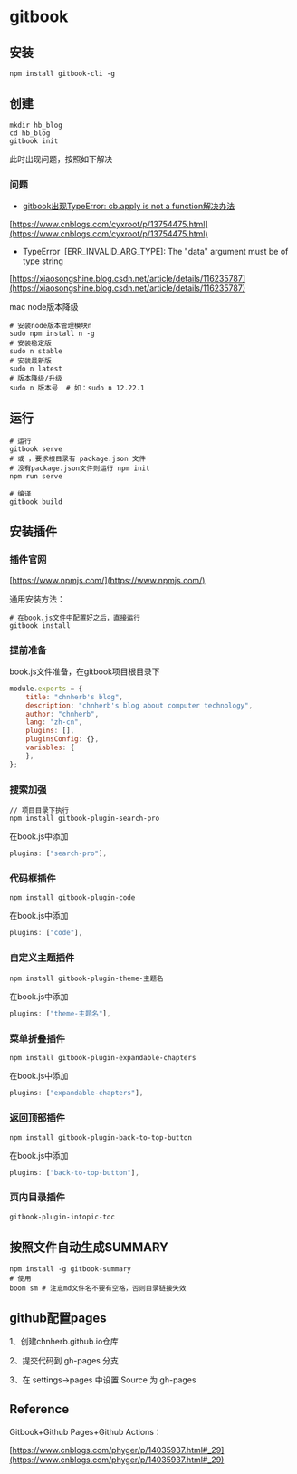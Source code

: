 
# gitbook

## 安装

```shell
npm install gitbook-cli -g
```

## 创建

```shell
mkdir hb_blog
cd hb_blog
gitbook init 
```
此时出现问题，按照如下解决
### 问题

* [gitbook出现TypeError: cb.apply is not a function解决办法](https://www.cnblogs.com/cyxroot/p/13754475.html)

[https://www.cnblogs.com/cyxroot/p/13754475.html](https://www.cnblogs.com/cyxroot/p/13754475.html)

* TypeError  [ERR_INVALID_ARG_TYPE]: The "data" argument must be of type string

[https://xiaosongshine.blog.csdn.net/article/details/116235787](https://xiaosongshine.blog.csdn.net/article/details/116235787)

mac node版本降级

```shell
# 安装node版本管理模块n
sudo npm install n -g
# 安装稳定版
sudo n stable
# 安装最新版
sudo n latest
# 版本降级/升级
sudo n 版本号  # 如：sudo n 12.22.1
```

## 运行

```shell
# 运行
gitbook serve  
# 或 ，要求根目录有 package.json 文件
# 没有package.json文件则运行 npm init
npm run serve

# 编译
gitbook build
```
## 安装插件

### 插件官网

[https://www.npmjs.com/](https://www.npmjs.com/)

通用安装方法：

```shell
# 在book.js文件中配置好之后，直接运行
gitbook install
```
### 提前准备

book.js文件准备，在gitbook项目根目录下

```javascript
module.exports = {
    title: "chnherb's blog",
    description: "chnherb's blog about computer technology",
    author: "chnherb",
    lang: "zh-cn",
    plugins: [],
    pluginsConfig: {},
    variables: {
    },
};
```
### 搜索加强

```shell
// 项目目录下执行
npm install gitbook-plugin-search-pro
```
在book.js中添加
```javascript
plugins: ["search-pro"],
```
### 代码框插件

```shell
npm install gitbook-plugin-code
```
在book.js中添加
```javascript
plugins: ["code"],
```
### 自定义主题插件

```shell
npm install gitbook-plugin-theme-主题名
```
在book.js中添加
```javascript
plugins: ["theme-主题名"],
```
### 菜单折叠插件

```shell
npm install gitbook-plugin-expandable-chapters
```
在book.js中添加
```javascript
plugins: ["expandable-chapters"],
```
### 返回顶部插件

```shell
npm install gitbook-plugin-back-to-top-button
```
在book.js中添加
```javascript
plugins: ["back-to-top-button"],
```
### 页内目录插件

```dockerfile
gitbook-plugin-intopic-toc
```
## 按照文件自动生成SUMMARY

```shell
npm install -g gitbook-summary
# 使用
boom sm # 注意md文件名不要有空格，否则目录链接失效
```

## github配置pages

1、创建chnherb.github.io仓库

2、提交代码到 gh-pages 分支

3、在 settings->pages 中设置 Source 为 gh-pages


## Reference

Gitbook+Github Pages+Github Actions：

[https://www.cnblogs.com/phyger/p/14035937.html#_29](https://www.cnblogs.com/phyger/p/14035937.html#_29)

